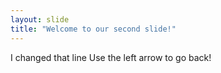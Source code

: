 ```yaml
---
layout: slide
title: "Welcome to our second slide!"
---
```

I changed that line 
Use the left arrow to go back!
